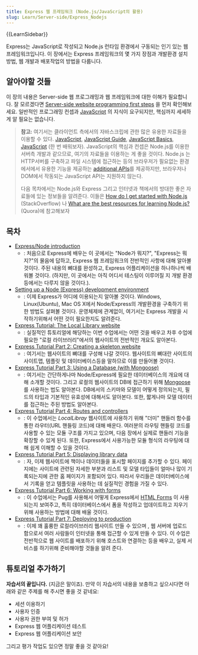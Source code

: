 ```yaml
---
title: Express 웹 프레임워크 (Node.js/JavaScript의 활용)
slug: Learn/Server-side/Express_Nodejs
---
```


{{LearnSidebar}}

Express는 JavaScript로 작성되고 Node.js 런타임 환경에서 구동되는 인기 있는 웹 프레임워크입니다. 이 장에서는 Express 프레임워크의 몇 가지 장점과 개발환경 설치 방법, 웹 개발과 배포작업의 방법을 다룹니다.

## 알아야할 것들

이 장의 내용은 Server-side 웹 프로그래밍과 웹 프레임워크에 대한 이해가 필요합니다. 잘 모르겠다면 [Server-side website programming first steps](/ko/docs/Learn/Server-side/First_steps) 을 먼저 확인해보세요. 일반적인 프로그래밍 컨셉과 [JavaScript](/ko/docs/Web/JavaScript) 의 지식이 요구되지만, 핵심까지 세세하게 알 필요는 없습니다.

> **참고:** 여기서는 클라이언트 측에서의 자바스크립에 관한 많은 유용한 자료들을 이용할 수 있다. [JavaScript](/ko/docs/Web/JavaScript), [JavaScript Guide](/ko/docs/Web/JavaScript/Guide), [JavaScript Basics](/ko/docs/Learn/Getting_started_with_the_web/JavaScript_basics), [JavaScript](/ko/docs/Learn/JavaScript) (한 번 배워보자). JavaScript의 핵심과 컨셉은 Node.js를 이용한 서버측 개발과 같으므로, 여기의 자료들을 이용하는 게 좋을 것이다. Node.js 는HTTP서버를 구축하고 파일 시스템에 접근하는 등의 브라우저가 필요없는 환경에서에서 유용한 기능을 제공하는 [additional APIs](https://nodejs.org/dist/latest-v6.x/docs/api/documentation.htm)를 제공하지만, 브라우저나 DOM에서 작동되는 JavaScript API는 지원하지 않는다.
>
> 다음 목차에서는 Node.js와 Express 그리고 인터넷과 책에서의 방대한 좋은 자료들에 있는 정보들을 알려준다. 이들은 [How do I get started with Node.js](http://stackoverflow.com/a/5511507/894359) (StackOverflow) 나 [What are the best resources for learning Node.js?](https://www.quora.com/What-are-the-best-resources-for-learning-Node-js?) (Quora)에 참고해보자

## 목차

- [Express/Node introduction](/ko/docs/Learn/Server-side/Express_Nodejs/Introduction)
  - : 처음으로 Express에 배우는 이 곳에서는 "Node가 뭐지?", "Express는 뭐지?"의 물음에 답하고, Express 웹 프레임워크의 전반적인 사항에 대해 알아볼 것이다. 주된 내용의 뼈대를 완성하고, Express 어플리케이션을 하나하나씩 배워볼 것이다. (하지만, 이 곳에서는 아직 어디서 테스팅이 이루어질 지 개발 환경등에서는 다루지 않을 것이다.).
- [Setting up a Node (Express) development environment](/ko/docs/Learn/Server-side/Express_Nodejs/development_environment)
  - : 이제 Express가 어디에 이용되는지 알아볼 것이다. Windows, Linux(Ubuntu), Mac OS X에서 Node/Express의 개발환경을 구축하기 위한 방법도 살펴볼 것이다. 운영체제에 관계없이, 여기서는 Express 개발을 시작하기위해서 어떤 것이 필요한지도 알려준다.
- [Express Tutorial: The Local Library website](/ko/docs/Learn/Server-side/Express_Nodejs/Tutorial_local_library_website)
  - : 실질적인 튜토리얼에 해당하는 이번 수업에서는 어떤 것을 배우고 차후 수업에 필요한 "로컬 라이브러리"에서의 웹사이트의 전반적인 개요도 알아본다.
- [Express Tutorial Part 2: Creating a skeleton website](/ko/docs/Learn/Server-side/Express_Nodejs/skeleton_website)
  - : 여기서는 웹사이트의 뼈대를 구성해 나갈 것이다. 웹사이트의 뼈대란 사이트의 사이트맵, 템플릿 및 데이터베이스등을 말하므로 이를 만들어볼 것이다.
- [Express Tutorial Part 3: Using a Database (with Mongoose)](/ko/docs/Learn/Server-side/Express_Nodejs/mongoose)
  - : 여기서는 간단하게나마 Node/Express에 필요한 데이터베이스의 개요에 대해 소개할 것이다. 그리고 로컬의 웹사이트의 DB에 접근하기 위해 [Mongoose](http://mongoosejs.com/)를 사용하는 법도 알아본다. DB에서의 스키마와 모델이 어떻게 정의되는지, 필드의 타입과 기본적인 유효성에 대해서도 알아본다. 또한, 짧게나마 모델 데이터를 접근하는 주된 방법도 알아본다.
- [Express Tutorial Part 4: Routes and controllers](/ko/docs/Learn/Server-side/Express_Nodejs/routes)
  - : 이 수업에서는 _LocalLibray_ 웹사이트에 사용하기 위해 "더미" 핸들러 함수를 통한 라우터(URL 핸들링 코드)에 대해 배운다. 여러분의 라우팅 핸들링 코드를 사용할 수 있는 모듈 구조를 가지고 있으며, 다음 장에서 실제로 핸들러 기능을 확장할 수 있게 된다. 또한, Express에서 사용가능한 모듈 형식의 라우팅에 대해 쉽게 이해할 수 있을 것이다.
- [Express Tutorial Part 5: Displaying library data](/ko/docs/Learn/Server-side/Express_Nodejs/Displaying_data)
  - : 자, 이제 웹사이트에 책이나 데이터들을 표시할 페이지를 추가할 수 있다. 페이지에는 사이트에 관련된 자세한 부분과 리스트 및 모델 타입들이 얼마나 많이 기록되는지에 관한 홈 페이지가 포함되어 있다. 따라서 우리들은 데이터베이스에서 기록을 얻고 템플릿을 사용하는 데 실질적인 경험을 가질 수 있다.
- [Express Tutorial Part 6: Working with forms](/ko/docs/Learn/Server-side/Express_Nodejs/forms)
  - : 이 수업에서는 Pug를 사용해서 어떻게 Express에서 [HTML Forms](/ko/docs/Web/Guide/HTML/Forms) 이 사용되는지 보여주고, 특히 데이터베이스에서 폼을 작성하고 업데이트하고 지우기 위해 사용하는 방법에 대해 배울 것이다.
- [Express Tutorial Part 7: Deploying to production](/ko/docs/Learn/Server-side/Express_Nodejs/deployment)
  - : 이제 꽤 훌륭한 로컬라이브러리 웹사이트 만들 수 있으며 , 웹 서버에 업로드 함으로서 여러 사람들이 인터넷을 통해 접근할 수 있게 만들 수 있다. 이 수업은 전반적으로 웹 사이트를 배포하기 위해 호스트와 연결하는 등을 배우고, 실제 서비스를 하기위해 준비해야할 것들을 알려 준다.

## 튜토리얼 추가하기

**자습서의 끝입니다.** (지금은 말이죠). 만약 이 자습서의 내용을 보충하고 싶으시다면 아래와 같은 주제를 해 주시면 좋을 것 같네요:

- 세션 이용하기
- 사용자 인증
- 사용자 권한 부여 및 허가
- Express 웹 어플리케이션 테스트
- Express 웹 어플리케이션 보안

그리고 평가 작업도 있으면 정말 좋을 것 같아요!

